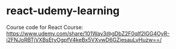 # react-udemy-learning
Course code for React
Course:
https://www.udemy.com/share/101Way3@gDbZ2F0qlf2IGG4OyR-i2FNJoRBTjVXBsEtyOgpfV4keBx5VXvwD6GZiesauLvHuzw==/
